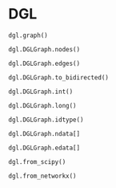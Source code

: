 # DGL

`dgl.graph()`

`dgl.DGLGraph.nodes()`

`dgl.DGLGraph.edges()`

`dgl.DGLGraph.to_bidirected()`

`dgl.DGLGraph.int()`

`dgl.DGLGraph.long()`

`dgl.DGLGraph.idtype()`



`dgl.DGLGraph.ndata[]`

`dgl.DGLGraph.edata[]`



`dgl.from_scipy()`

`dgl.from_networkx()`